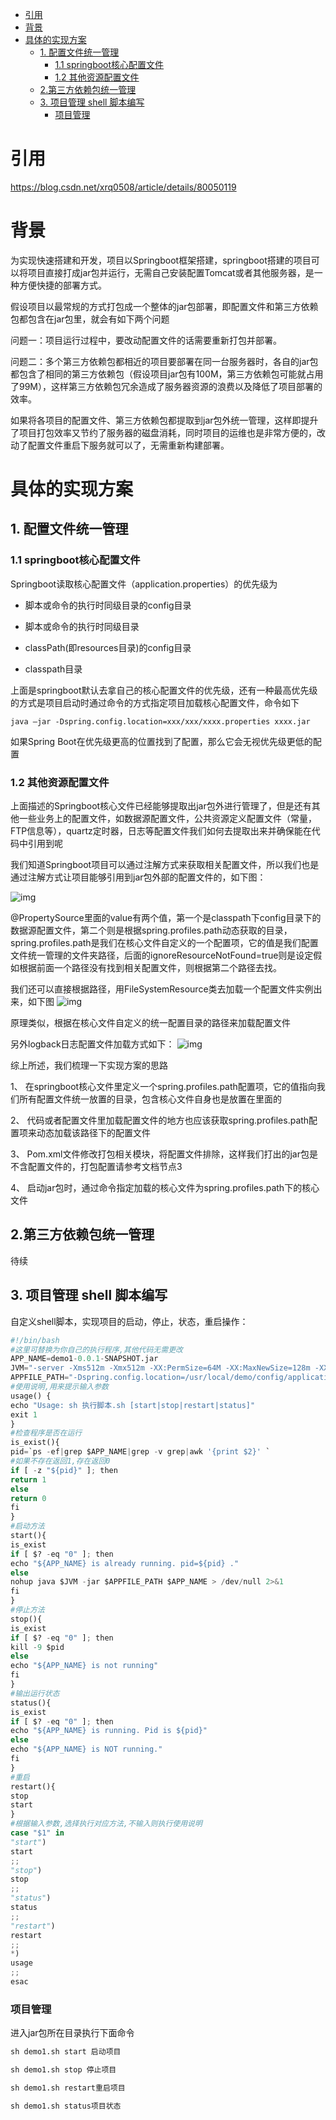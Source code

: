 
- [引用](#引用)
- [背景](#背景)
- [具体的实现方案](#具体的实现方案)
  - [1. 配置文件统一管理](#1-配置文件统一管理)
    - [1.1 springboot核心配置文件](#11-springboot核心配置文件)
    - [1.2 其他资源配置文件](#12-其他资源配置文件)
  - [2.第三方依赖包统一管理](#2第三方依赖包统一管理)
  - [3. 项目管理 shell 脚本编写](#3-项目管理-shell-脚本编写)
    - [项目管理](#项目管理)


# 引用
https://blog.csdn.net/xrq0508/article/details/80050119


# 背景

为实现快速搭建和开发，项目以Springboot框架搭建，springboot搭建的项目可以将项目直接打成jar包并运行，无需自己安装配置Tomcat或者其他服务器，是一种方便快捷的部署方式。

假设项目以最常规的方式打包成一个整体的jar包部署，即配置文件和第三方依赖包都包含在jar包里，就会有如下两个问题

问题一：项目运行过程中，要改动配置文件的话需要重新打包并部署。

问题二：多个第三方依赖包都相近的项目要部署在同一台服务器时，各自的jar包都包含了相同的第三方依赖包（假设项目jar包有100M，第三方依赖包可能就占用了99M），这样第三方依赖包冗余造成了服务器资源的浪费以及降低了项目部署的效率。

如果将各项目的配置文件、第三方依赖包都提取到jar包外统一管理，这样即提升了项目打包效率又节约了服务器的磁盘消耗，同时项目的运维也是非常方便的，改动了配置文件重启下服务就可以了，无需重新构建部署。

# 具体的实现方案

## 1. 配置文件统一管理

### 1.1 springboot核心配置文件

Springboot读取核心配置文件（application.properties）的优先级为

* 脚本或命令的执行时同级目录的config目录

* 脚本或命令的执行时同级目录

* classPath(即resources目录)的config目录

* classpath目录

上面是springboot默认去拿自己的核心配置文件的优先级，还有一种最高优先级的方式是项目启动时通过命令的方式指定项目加载核心配置文件，命令如下

```
java –jar -Dspring.config.location=xxx/xxx/xxxx.properties xxxx.jar
```

如果Spring Boot在优先级更高的位置找到了配置，那么它会无视优先级更低的配置



### 1.2 其他资源配置文件

上面描述的Springboot核心文件已经能够提取出jar包外进行管理了，但是还有其他一些业务上的配置文件，如数据源配置文件，公共资源定义配置文件（常量，FTP信息等），quartz定时器，日志等配置文件我们如何去提取出来并确保能在代码中引用到呢

我们知道Springboot项目可以通过注解方式来获取相关配置文件，所以我们也是通过注解方式让项目能够引用到jar包外部的配置文件的，如下图：


![img](img/../../image/springboot8.png)

@PropertySource里面的value有两个值，第一个是classpath下config目录下的数据源配置文件，第二个则是根据spring.profiles.path动态获取的目录，spring.profiles.path是我们在核心文件自定义的一个配置项，它的值是我们配置文件统一管理的文件夹路径，后面的ignoreResourceNotFound=true则是设定假如根据前面一个路径没有找到相关配置文件，则根据第二个路径去找。

我们还可以直接根据路径，用FileSystemResource类去加载一个配置文件实例出来，如下图
![img](img/../../image/springboot9.png)


原理类似，根据在核心文件自定义的统一配置目录的路径来加载配置文件

另外logback日志配置文件加载方式如下：
![img](img/../../image/springboot10.png)


 

综上所述，我们梳理一下实现方案的思路

1、        在springboot核心文件里定义一个spring.profiles.path配置项，它的值指向我们所有配置文件统一放置的目录，包含核心文件自身也是放置在里面的

2、        代码或者配置文件里加载配置文件的地方也应该获取spring.profiles.path配置项来动态加载该路径下的配置文件

3、        Pom.xml文件修改打包相关模块，将配置文件排除，这样我们打出的jar包是不含配置文件的，打包配置请参考文档节点3

4、        启动jar包时，通过命令指定加载的核心文件为spring.profiles.path下的核心文件

## 2.第三方依赖包统一管理

待续



## 3. 项目管理 shell 脚本编写
自定义shell脚本，实现项目的启动，停止，状态，重启操作：

```python
#!/bin/bash 
#这里可替换为你自己的执行程序,其他代码无需更改 
APP_NAME=demo1-0.0.1-SNAPSHOT.jar 
JVM="-server -Xms512m -Xmx512m -XX:PermSize=64M -XX:MaxNewSize=128m -XX:MaxPermSize=128m -Djava.awt.headless=true -XX:+CMSClassUnloadingEnabled -XX:+CMSPermGenSweepingEnabled"
APPFILE_PATH="-Dspring.config.location=/usr/local/demo/config/application-demo1.properties"
#使用说明,用来提示输入参数 
usage() { 
echo "Usage: sh 执行脚本.sh [start|stop|restart|status]" 
exit 1 
} 
#检查程序是否在运行 
is_exist(){ 
pid=`ps -ef|grep $APP_NAME|grep -v grep|awk '{print $2}' ` 
#如果不存在返回1,存在返回0 
if [ -z "${pid}" ]; then 
return 1 
else 
return 0 
fi 
} 
#启动方法 
start(){ 
is_exist 
if [ $? -eq "0" ]; then 
echo "${APP_NAME} is already running. pid=${pid} ." 
else 
nohup java $JVM -jar $APPFILE_PATH $APP_NAME > /dev/null 2>&1 
fi
} 
#停止方法 
stop(){ 
is_exist 
if [ $? -eq "0" ]; then 
kill -9 $pid 
else 
echo "${APP_NAME} is not running" 
fi 
} 
#输出运行状态 
status(){ 
is_exist 
if [ $? -eq "0" ]; then 
echo "${APP_NAME} is running. Pid is ${pid}" 
else 
echo "${APP_NAME} is NOT running." 
fi 
} 
#重启 
restart(){ 
stop 
start 
} 
#根据输入参数,选择执行对应方法,不输入则执行使用说明 
case "$1" in 
"start") 
start 
;; 
"stop") 
stop 
;; 
"status") 
status 
;; 
"restart") 
restart 
;; 
*) 
usage 
;; 
esac
```
 

### 项目管理

进入jar包所在目录执行下面命令

```python
sh demo1.sh start 启动项目

sh demo1.sh stop 停止项目

sh demo1.sh restart重启项目

sh demo1.sh status项目状态
```